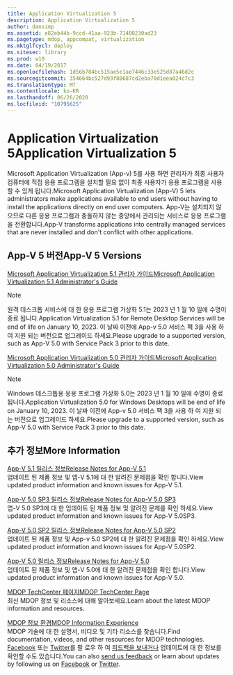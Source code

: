 ```yaml
---
title: Application Virtualization 5
description: Application Virtualization 5
author: dansimp
ms.assetid: e82eb44b-9ccd-41aa-923b-71400230ad23
ms.pagetype: mdop, appcompat, virtualization
ms.mktglfcycl: deploy
ms.sitesec: library
ms.prod: w10
ms.date: 04/19/2017
ms.openlocfilehash: 1d56b784bc515ae5e1ae7446c33e525d87a46d2c
ms.sourcegitcommit: 354664bc527d93f80687cd2eba70d1eea024c7c3
ms.translationtype: MT
ms.contentlocale: ko-KR
ms.lasthandoff: 06/26/2020
ms.locfileid: "10795625"
---
```

# <span data-ttu-id="7c980-103">Application Virtualization 5</span><span class="sxs-lookup"><span data-stu-id="7c980-103">Application Virtualization 5</span></span>


<span data-ttu-id="7c980-104">Microsoft Application Virtualization (App-v) 5를 사용 하면 관리자가 최종 사용자 컴퓨터에 직접 응용 프로그램을 설치할 필요 없이 최종 사용자가 응용 프로그램을 사용할 수 있게 됩니다.</span><span class="sxs-lookup"><span data-stu-id="7c980-104">Microsoft Application Virtualization (App-V) 5 lets administrators make applications available to end users without having to install the applications directly on end user computers.</span></span> <span data-ttu-id="7c980-105">App-V는 설치되지 않으므로 다른 응용 프로그램과 충돌하지 않는 중앙에서 관리되는 서비스로 응용 프로그램을 전환합니다.</span><span class="sxs-lookup"><span data-stu-id="7c980-105">App-V transforms applications into centrally managed services that are never installed and don't conflict with other applications.</span></span>

## <span data-ttu-id="7c980-106">App-V 5 버전</span><span class="sxs-lookup"><span data-stu-id="7c980-106">App-V 5 Versions</span></span>


[<span data-ttu-id="7c980-107">Microsoft Application Virtualization 5.1 관리자 가이드</span><span class="sxs-lookup"><span data-stu-id="7c980-107">Microsoft Application Virtualization 5.1 Administrator's Guide</span></span>](microsoft-application-virtualization-51-administrators-guide.md)

> [!NOTE]
> <span data-ttu-id="7c980-108">원격 데스크톱 서비스에 대 한 응용 프로그램 가상화 5.1는 2023 년 1 월 10 일에 수명이 종료 됩니다.</span><span class="sxs-lookup"><span data-stu-id="7c980-108">Application Virtualization 5.1 for Remote Desktop Services will be end of life on January 10, 2023.</span></span> <span data-ttu-id="7c980-109">이 날짜 이전에 App-v 5.0 서비스 팩 3을 사용 하 여 지원 되는 버전으로 업그레이드 하세요.</span><span class="sxs-lookup"><span data-stu-id="7c980-109">Please upgrade to a supported version, such as App-V 5.0 with Service Pack 3 prior to this date.</span></span>

[<span data-ttu-id="7c980-110">Microsoft Application Virtualization 5.0 관리자 가이드</span><span class="sxs-lookup"><span data-stu-id="7c980-110">Microsoft Application Virtualization 5.0 Administrator's Guide</span></span>](microsoft-application-virtualization-50-administrators-guide.md)

> [!NOTE] 
> <span data-ttu-id="7c980-111">Windows 데스크톱용 응용 프로그램 가상화 5.0는 2023 년 1 월 10 일에 수명이 종료 됩니다.</span><span class="sxs-lookup"><span data-stu-id="7c980-111">Application Virtualization 5.0 for Windows Desktops will be end of life on January 10, 2023.</span></span> <span data-ttu-id="7c980-112">이 날짜 이전에 App-v 5.0 서비스 팩 3을 사용 하 여 지원 되는 버전으로 업그레이드 하세요.</span><span class="sxs-lookup"><span data-stu-id="7c980-112">Please upgrade to a supported version, such as App-V 5.0 with Service Pack 3 prior to this date.</span></span>

## <span data-ttu-id="7c980-113">추가 정보</span><span class="sxs-lookup"><span data-stu-id="7c980-113">More Information</span></span>


<a href="" id="release-notes-for-app-v-5-1"></a>[<span data-ttu-id="7c980-114">App-V 5.1 릴리스 정보</span><span class="sxs-lookup"><span data-stu-id="7c980-114">Release Notes for App-V 5.1</span></span>](release-notes-for-app-v-51.md)  
<span data-ttu-id="7c980-115">업데이트 된 제품 정보 및 앱-V 5.1에 대 한 알려진 문제점을 확인 합니다.</span><span class="sxs-lookup"><span data-stu-id="7c980-115">View updated product information and known issues for App-V 5.1.</span></span>

<a href="" id="release-notes-for-app-v-5-0-sp3"></a>[<span data-ttu-id="7c980-116">App-V 5.0 SP3 릴리스 정보</span><span class="sxs-lookup"><span data-stu-id="7c980-116">Release Notes for App-V 5.0 SP3</span></span>](release-notes-for-app-v-50-sp3.md)  
<span data-ttu-id="7c980-117">앱-V 5.0 SP3에 대 한 업데이트 된 제품 정보 및 알려진 문제를 확인 하세요.</span><span class="sxs-lookup"><span data-stu-id="7c980-117">View updated product information and known issues for App-V 5.0SP3.</span></span>

<a href="" id="release-notes-for-app-v-5-0-sp2"></a>[<span data-ttu-id="7c980-118">App-V 5.0 SP2 릴리스 정보</span><span class="sxs-lookup"><span data-stu-id="7c980-118">Release Notes for App-V 5.0 SP2</span></span>](release-notes-for-app-v-50-sp2.md)  
<span data-ttu-id="7c980-119">업데이트 된 제품 정보 및 App-v 5.0 SP2에 대 한 알려진 문제점을 확인 하세요.</span><span class="sxs-lookup"><span data-stu-id="7c980-119">View updated product information and known issues for App-V 5.0SP2.</span></span>

<a href="" id="release-notes-for-app-v-5-0"></a>[<span data-ttu-id="7c980-120">App-V 5.0 릴리스 정보</span><span class="sxs-lookup"><span data-stu-id="7c980-120">Release Notes for App-V 5.0</span></span>](release-notes-for-app-v-50.md)  
<span data-ttu-id="7c980-121">업데이트 된 제품 정보 및 앱-V 5.0에 대 한 알려진 문제점을 확인 합니다.</span><span class="sxs-lookup"><span data-stu-id="7c980-121">View updated product information and known issues for App-V 5.0.</span></span>

<a href="" id="mdop-techcenter-page"></a>[<span data-ttu-id="7c980-122">MDOP TechCenter 페이지</span><span class="sxs-lookup"><span data-stu-id="7c980-122">MDOP TechCenter Page</span></span>](https://go.microsoft.com/fwlink/p/?LinkId=225286)  
<span data-ttu-id="7c980-123">최신 MDOP 정보 및 리소스에 대해 알아보세요.</span><span class="sxs-lookup"><span data-stu-id="7c980-123">Learn about the latest MDOP information and resources.</span></span>

<a href="" id="mdop-information-experience"></a>[<span data-ttu-id="7c980-124">MDOP 정보 환경</span><span class="sxs-lookup"><span data-stu-id="7c980-124">MDOP Information Experience</span></span>](https://go.microsoft.com/fwlink/p/?LinkId=236032)  
<span data-ttu-id="7c980-125">MDOP 기술에 대 한 설명서, 비디오 및 기타 리소스를 찾습니다.</span><span class="sxs-lookup"><span data-stu-id="7c980-125">Find documentation, videos, and other resources for MDOP technologies.</span></span> <span data-ttu-id="7c980-126">[Facebook](https://go.microsoft.com/fwlink/p/?LinkId=242445) 또는 [Twitter](https://go.microsoft.com/fwlink/p/?LinkId=242447)를 팔 로우 하 여 [피드백을 보내거나](mailto:MDOPDocs@microsoft.com) 업데이트에 대 한 정보를 확인할 수도 있습니다.</span><span class="sxs-lookup"><span data-stu-id="7c980-126">You can also [send us feedback](mailto:MDOPDocs@microsoft.com) or learn about updates by following us on [Facebook](https://go.microsoft.com/fwlink/p/?LinkId=242445) or [Twitter](https://go.microsoft.com/fwlink/p/?LinkId=242447).</span></span>






 

 





